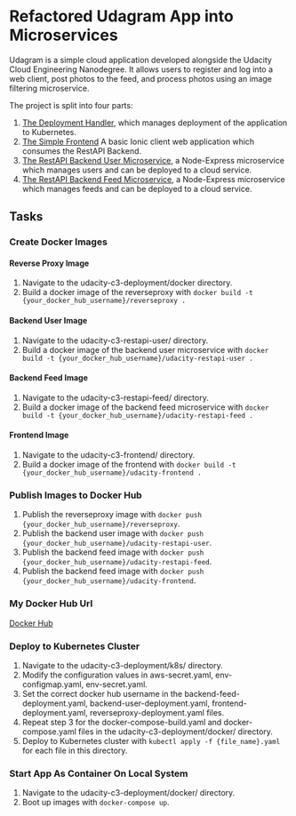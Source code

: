 # Refactored Udagram App into Microservices

Udagram is a simple cloud application developed alongside the Udacity Cloud Engineering Nanodegree. It allows users to register and log into a web client, post photos to the feed, and process photos using an image filtering microservice.

The project is split into four parts:

1. [The Deployment Handler](https://github.com/stephanenoutsa/udacity/tree/master/course-03/exercises/udacity-c3-deployment), which manages deployment of the application to Kubernetes.
2. [The Simple Frontend](https://github.com/stephanenoutsa/udacity/tree/master/course-03/exercises/udacity-c3-frontend)
   A basic Ionic client web application which consumes the RestAPI Backend.
3. [The RestAPI Backend User Microservice](https://github.com/stephanenoutsa/udacity/tree/master/course-03/exercises/udacity-c3-restapi-user), a Node-Express microservice which manages users and can be deployed to a cloud service.
4. [The RestAPI Backend Feed Microservice](https://github.com/stephanenoutsa/udacity/tree/master/course-03/exercises/udacity-c3-restapi-feed), a Node-Express microservice which manages feeds and can be deployed to a cloud service.

## Tasks

### Create Docker Images

#### Reverse Proxy Image

1. Navigate to the udacity-c3-deployment/docker directory.
2. Build a docker image of the reverseproxy with `docker build -t {your_docker_hub_username}/reverseproxy .`

#### Backend User Image

1. Navigate to the udacity-c3-restapi-user/ directory.
2. Build a docker image of the backend user microservice with `docker build -t {your_docker_hub_username}/udacity-restapi-user .`

#### Backend Feed Image

1. Navigate to the udacity-c3-restapi-feed/ directory.
2. Build a docker image of the backend feed microservice with `docker build -t {your_docker_hub_username}/udacity-restapi-feed .`

#### Frontend Image

1. Navigate to the udacity-c3-frontend/ directory.
2. Build a docker image of the frontend with `docker build -t {your_docker_hub_username}/udacity-frontend .`

### Publish Images to Docker Hub

1. Publish the reverseproxy image with `docker push {your_docker_hub_username}/reverseproxy`.
2. Publish the backend user image with `docker push {your_docker_hub_username}/udacity-restapi-user`.
3. Publish the backend feed image with `docker push {your_docker_hub_username}/udacity-restapi-feed`.
4. Publish the backend feed image with `docker push {your_docker_hub_username}/udacity-frontend`.

### My Docker Hub Url

[Docker Hub](https://hub.docker.com/u/vikrambedi)

### Deploy to Kubernetes Cluster

1. Navigate to the udacity-c3-deployment/k8s/ directory.
2. Modify the configuration values in aws-secret.yaml, env-configmap.yaml, env-secret.yaml.
3. Set the correct docker hub username in the backend-feed-deployment.yaml, backend-user-deployment.yaml, frontend-deployment.yaml, reverseproxy-deployment.yaml files.
4. Repeat step 3 for the docker-compose-build.yaml and docker-compose.yaml files in the udacity-c3-deployment/docker/ directory.
5. Deploy to Kubernetes cluster with `kubectl apply -f {file_name}.yaml` for each file in this directory.

### Start App As Container On Local System

1. Navigate to the udacity-c3-deployment/docker/ directory.
2. Boot up images with `docker-compose up`.